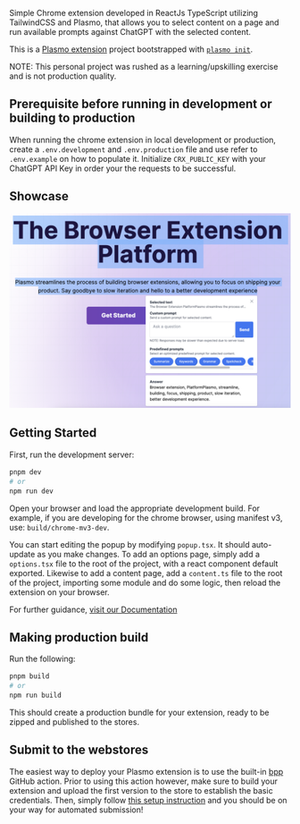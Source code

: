 Simple Chrome extension developed in ReactJs TypeScript utilizing TailwindCSS and Plasmo, that allows you to select content on a page and run available prompts against ChatGPT with the selected content.

This is a [Plasmo extension](https://docs.plasmo.com/) project bootstrapped with [`plasmo init`](https://www.npmjs.com/package/plasmo).

NOTE: This personal project was rushed as a learning/upskilling exercise and is not production quality.

## Prerequisite before running in development or building to production
When running the chrome extension in local development or production, create a `.env.development` and `.env.production` file and use refer to `.env.example` on how to populate it. Initialize `CRX_PUBLIC_KEY` with your ChatGPT API Key in order your the requests to be successful.


## Showcase

![Alt text](./assets/extension.png?raw=true 'Selecting keywords prompt and response')


## Getting Started

First, run the development server:

```bash
pnpm dev
# or
npm run dev
```

Open your browser and load the appropriate development build. For example, if you are developing for the chrome browser, using manifest v3, use: `build/chrome-mv3-dev`.

You can start editing the popup by modifying `popup.tsx`. It should auto-update as you make changes. To add an options page, simply add a `options.tsx` file to the root of the project, with a react component default exported. Likewise to add a content page, add a `content.ts` file to the root of the project, importing some module and do some logic, then reload the extension on your browser.

For further guidance, [visit our Documentation](https://docs.plasmo.com/)

## Making production build

Run the following:

```bash
pnpm build
# or
npm run build
```

This should create a production bundle for your extension, ready to be zipped and published to the stores.

## Submit to the webstores

The easiest way to deploy your Plasmo extension is to use the built-in [bpp](https://bpp.browser.market) GitHub action. Prior to using this action however, make sure to build your extension and upload the first version to the store to establish the basic credentials. Then, simply follow [this setup instruction](https://docs.plasmo.com/framework/workflows/submit) and you should be on your way for automated submission!
